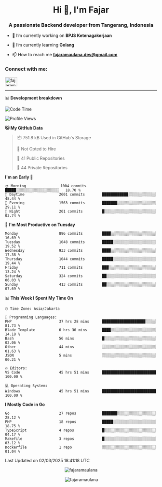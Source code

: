 <h1 align="center">Hi 👋, I'm Fajar</h1>
<h3 align="center">A passionate Backend developer from Tangerang, Indonesia</h3>

<!-- <p align="left"> <img src="https://komarev.com/ghpvc/?username=fajaramaulana&label=Profile%20views&color=0e75b6&style=flat" alt="fajaramaulana" /> </p> -->

- 🔭 I’m currently working on **BPJS Ketenagakerjaan**

- 🌱 I’m currently learning **Golang**

- 📫 How to reach me **fajaramaulana.dev@gmail.com**

<h3 align="left">Connect with me:</h3>
<p align="left">
<a href="https://linkedin.com/in/fajar-agus-maulana-73533a180/" target="blank"><img align="center" src="https://raw.githubusercontent.com/rahuldkjain/github-profile-readme-generator/master/src/images/icons/Social/linked-in-alt.svg" alt="fajaramaulana" height="30" width="40" /></a>
</p>

-------

📊 **Development breakdown**
<!--START_SECTION:waka-->
![Code Time](http://img.shields.io/badge/Code%20Time-2%2C750%20hrs%2034%20mins-blue)

![Profile Views](http://img.shields.io/badge/Profile%20Views-0-blue)

**🐱 My GitHub Data** 

> 📦 751.8 kB Used in GitHub's Storage 
 > 
> 🚫 Not Opted to Hire
 > 
> 📜 41 Public Repositories 
 > 
> 🔑 44 Private Repositories 
 > 
**I'm an Early 🐤** 

```text
🌞 Morning                1004 commits        █████░░░░░░░░░░░░░░░░░░░░   18.70 % 
🌆 Daytime                2601 commits        ████████████░░░░░░░░░░░░░   48.44 % 
🌃 Evening                1563 commits        ███████░░░░░░░░░░░░░░░░░░   29.11 % 
🌙 Night                  201 commits         █░░░░░░░░░░░░░░░░░░░░░░░░   03.74 % 
```
📅 **I'm Most Productive on Tuesday** 

```text
Monday                   896 commits         ████░░░░░░░░░░░░░░░░░░░░░   16.69 % 
Tuesday                  1048 commits        █████░░░░░░░░░░░░░░░░░░░░   19.52 % 
Wednesday                933 commits         ████░░░░░░░░░░░░░░░░░░░░░   17.38 % 
Thursday                 1044 commits        █████░░░░░░░░░░░░░░░░░░░░   19.44 % 
Friday                   711 commits         ███░░░░░░░░░░░░░░░░░░░░░░   13.24 % 
Saturday                 324 commits         ██░░░░░░░░░░░░░░░░░░░░░░░   06.03 % 
Sunday                   413 commits         ██░░░░░░░░░░░░░░░░░░░░░░░   07.69 % 
```


📊 **This Week I Spent My Time On** 

```text
🕑︎ Time Zone: Asia/Jakarta

💬 Programming Languages: 
PHP                      37 hrs 28 mins      ████████████████████░░░░░   81.73 % 
Blade Template           6 hrs 30 mins       ████░░░░░░░░░░░░░░░░░░░░░   14.18 % 
Bash                     56 mins             █░░░░░░░░░░░░░░░░░░░░░░░░   02.06 % 
Other                    44 mins             ░░░░░░░░░░░░░░░░░░░░░░░░░   01.63 % 
JSON                     5 mins              ░░░░░░░░░░░░░░░░░░░░░░░░░   00.21 % 

🔥 Editors: 
VS Code                  45 hrs 51 mins      █████████████████████████   100.00 % 

💻 Operating System: 
Windows                  45 hrs 51 mins      █████████████████████████   100.00 % 
```

**I Mostly Code in Go** 

```text
Go                       27 repos            ███████░░░░░░░░░░░░░░░░░░   28.12 % 
PHP                      18 repos            █████░░░░░░░░░░░░░░░░░░░░   18.75 % 
TypeScript               4 repos             █░░░░░░░░░░░░░░░░░░░░░░░░   04.17 % 
Makefile                 3 repos             █░░░░░░░░░░░░░░░░░░░░░░░░   03.12 % 
Dockerfile               1 repo              ░░░░░░░░░░░░░░░░░░░░░░░░░   01.04 % 
```




 Last Updated on 02/03/2025 18:41:18 UTC
<!--END_SECTION:waka-->
<p align="center"><img align="center" src="https://github-readme-stats.vercel.app/api/top-langs?username=fajaramaulana&show_icons=true&locale=en&layout=compact" alt="fajaramaulana" /></p>

<p align="center">&nbsp;<img align="center" src="https://github-readme-stats.vercel.app/api?username=fajaramaulana&show_icons=true&locale=en" alt="fajaramaulana" /></p>
